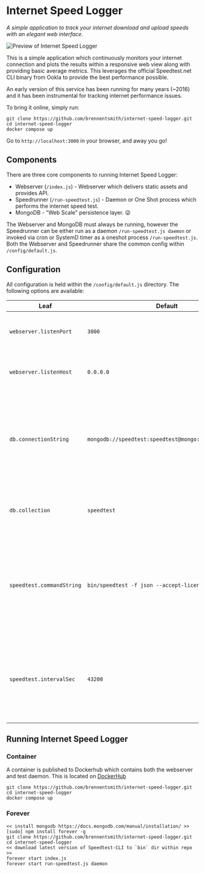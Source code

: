 # Internet Speed Logger

_A simple application to track your internet download and upload speeds with an elegant web interface._

![Preview of Internet Speed Logger](https://i.imgur.com/LhtHxpZ.gif)

This is a simple application which continuously monitors your internet connection and plots the results within a responsive web view along with providing basic average metrics. This leverages the official Speedtest.net CLI binary from Ookla to provide the best performance possible.

An early version of this service has been running for many years (~2016) and it has been instrumental for tracking internet performance issues.

To bring it online, simply run:
```
git clone https://github.com/brennentsmith/internet-speed-logger.git
cd internet-speed-logger
docker compose up
```
Go to `http://localhost:3000` in your browser, and away you go!

## Components

There are three core components to running Internet Speed Logger:
- Webserver (`/index.js`) - Webserver which delivers static assets and provides API. 
- Speedrunner (`/run-speedtest.js`) - Daemon or One Shot process which performs the internet speed test.
- MongoDB - "Web Scale" persistence layer. 😜

The Webserver and MongoDB must always be running, however the Speedrunner can be either run as a daemon `/run-speedtest.js daemon` or invoked via cron or SystemD timer as a oneshot process `/run-speedtest.js`. Both the Webserver and Speedrunner share the common config within `/config/default.js`.

## Configuration

All configuration is held within the `/config/default.js` directory. The following options are available:

| Leaf | Default | Description |
| -- | -- | -- |
| `webserver.listenPort`      | `3000`       | Port which the webserver will listen on   |
| `webserver.listenHost`      | `0.0.0.0`       | Host which the webserver will listen on   |
| `db.connectionString`   | `mongodb://speedtest:speedtest@mongo:27017/speedtest`        | Connection string the connection for the backend MongoDB compliant database. See: [Connection String URI Format](https://docs.mongodb.com/manual/reference/connection-string/)      |
| `db.collection`      | `speedtest`       | Collection to use within MongoDB compliant database.   |
| `speedtest.commandString`      | `bin/speedtest -f json --accept-license`       | Raw command to execute to perform speed test. Change this if you want it on a different path or specify a specific server.   |
| `speedtest.intervalSec`      | `43200`       | Interval for which the speedtest will be run. This will be randomly skewed +/- 25% and floored at 1800 seconds.   |

## Running Internet Speed Logger

### Container
A container is published to Dockerhub which contains both the webserver and test daemon. This is located on [DockerHub](https://cloud.docker.com/u/brennentsmith/repository/docker/brennentsmith/internet-speed-logger)

```
git clone https://github.com/brennentsmith/internet-speed-logger.git
cd internet-speed-logger
docker compose up
```

### Forever
```
<< install mongodb https://docs.mongodb.com/manual/installation/ >>
[sudo] npm install forever -g
git clone https://github.com/brennentsmith/internet-speed-logger.git
cd internet-speed-logger
<< download latest version of Speedtest-CLI to `bin` dir within repo >>
forever start index.js
forever start run-speedtest.js daemon
```
